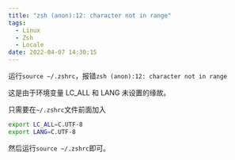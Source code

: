 ```yaml
---
title: "zsh (anon):12: character not in range"
tags:
  - Linux
  - Zsh
  - Locale
date: 2022-04-07 14:30:15
---
```


运行`source ~/.zshrc`，报错`zsh (anon):12: character not in range`

<!--more-->

这是由于环境变量 LC_ALL 和 LANG 未设置的缘故。

只需要在`~/.zshrc`文件前面加入

```bash
export LC_ALL=C.UTF-8
export LANG=C.UTF-8
```

然后运行`source ~/.zshrc`即可。
